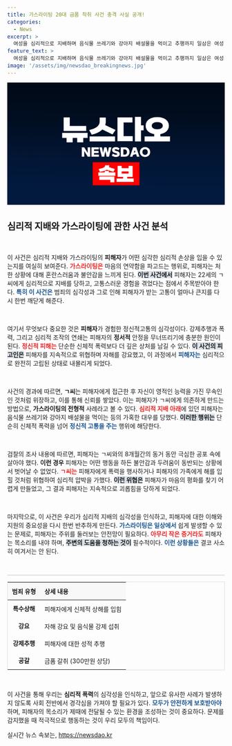 ```yaml
---
title: 가스라이팅 20대 금품 착취 사건 충격 사실 공개!
categories:
  - News
excerpt: >
  여성을 심리적으로 지배하며 음식물 쓰레기와 강아지 배설물을 먹이고 추행까지 일삼은 여성 무속인이 구속됐다. 2년간 이어진 잔혹한 가스라이팅의 실체가 드러나며 사회의 경각심을 일으키고 있다.
feature_text: >
  여성을 심리적으로 지배하며 음식물 쓰레기와 강아지 배설물을 먹이고 추행까지 일삼은 여성 무속인이 구속됐다. 2년간 이어진 잔혹한 가스라이팅의 실체가 드러나며 사회의 경각심을 일으키고 있다.
image: '/assets/img/newsdao_breakingnews.jpg'
---
```


<p><img src="/assets/img/newsdao_breakingnews.jpg" alt="ranknews 속보" /></p>

<h2 data-ke-size="size26">심리적 지배와 가스라이팅에 관한 사건 분석</h2>

<p data-ke-size="size16">&nbsp;</p>

<p>이 사건은 심리적 지배와 가스라이팅의 <b>피해자</b>가 어떤 심각한 심리적 손상을 입을 수 있는지를 여실히 보여준다. <b><span style="color: #ee2323;">가스라이팅은</span></b> 마음의 연약함을 파고드는 행위로, 피해자는 처한 상황에 대해 혼란스러움과 불안감을 느끼게 된다. <b><span style="background-color: #21538527;">이번 사건에서</span></b> 피해자는 22세의 ㄱ씨에게 심리적으로 지배를 당하고, 고통스러운 경험을 겪었다는 점에서 주목받아야 한다. <b><span style="color: #1a5490;">특히 이 사건은</span></b> 범죄의 심각성과 그로 인해 피해자가 받는 고통이 얼마나 큰지를 다시 한번 깨닫게 해준다. </p>

<p data-ke-size="size16">&nbsp;</p>

<p>여기서 무엇보다 중요한 것은 <b>피해자</b>가 경험한 정신적고통의 심각성이다. 강제추행과 폭력, 그리고 심리적 조작의 연쇄는 피해자의 <b>정서적</b> 안정을 무너뜨리기에 충분한 원인이 된다. <b><span style="color: #ee2323;">정신적 피해는</span></b> 단순한 신체적 폭력보다 더 깊은 상처를 남길 수 있다. <b><span style="background-color: #21538527;">이 사건의 피고인은</span></b> 피해자를 지속적으로 위협하며 자해를 강요했고, 이 과정에서 <b><span style="color: #1a5490;">피해자는</span></b> 심리적으로 완전히 고립된 상태로 내몰리게 되었다.</p>

<p data-ke-size="size16">&nbsp;</p>

<p>사건의 경과에 따르면, <b>ㄱ씨</b>는 피해자에게 접근한 후 자신이 영적인 능력을 가진 무속인인 것처럼 위장하고, 이를 통해 신뢰를 쌓았다. 이는 피해자가 ㄱ씨에게 의존하게 만드는 방법으로, <b>가스라이팅의 전형적</b> 사례라고 볼 수 있다. <b><span style="color: #ee2323;">심리적 지배 아래</span></b>에 있던 피해자는 음식물 쓰레기와 강아지 배설물을 먹이는 등의 가혹한 대우를 당했다. <b><span style="background-color: #21538527;">이러한 행위는</span></b> 단순히 신체적 폭력을 넘어 <b><span style="color: #1a5490;">정신적 고통을 주는</span></b> 행위에 해당한다.</p>

<p data-ke-size="size16">&nbsp;</p>

<p>검찰의 조사 내용에 따르면, 피해자는 ㄱ씨와의 8개월간의 동거 동안 극심한 공포 속에 살아야 했다. <b>이런 경우</b> 피해자는 어떤 행동을 하든 불안감과 두려움이 동반되는 상황에서 벗어날 수 없었다. <b><span style="color: #ee2323;">ㄱ씨는</span></b> 피해자에게 폭력을 행사하거나 피해자의 가족에게 해를 입힐 것처럼 위협하여 심리적 압박을 가했다. <b><span style="background-color: #21538527;">이런 위협은</span></b> 피해자가 마음의 평화를 찾기 어렵게 만들었고, 그 결과 피해자는 지속적으로 괴롭힘을 당하게 되었다.</p>

<p data-ke-size="size16">&nbsp;</p>

<p>마지막으로, 이 사건은 우리가 심리적 지배의 심각성을 인식하고, 피해자에 대한 이해와 지원의 중요성을 다시 한번 반추하게 만든다. <b><span style="color: #1a5490;">가스라이팅은 일상에서</span></b> 쉽게 발생할 수 있는 문제로, 피해자는 주위를 둘러보는 안전망이 필요하다. <b><span style="color: #ee2323;">아무리 작은 증거라도</span></b> 피해자는 목소리를 내야 하며, <b><span style="background-color: #21538527;">주변의 도움을 청하는 것이</span></b> 필수적이다. <b><span style="color: #1a5490;">이런 상황들은</span></b> 결코 사소히 여겨서는 안 된다.</p>

<p data-ke-size="size16">&nbsp;</p>

<hr style="height: 2px; border: none; background-color: #ddd;">

<table style="width: 100%; border: 1px solid #ddd; border-collapse: collapse; margin: 10px 0;">
    <thead>
        <tr>
            <th style="text-align: left; background-color: #f8f8f8; padding: 10px;"><b>범죄 유형</b></th>
            <th style="text-align: left; background-color: #f8f8f8; padding: 10px;"><b>상세 내용</b></th>
        </tr>
    </thead>
    <tbody>
        <tr>
            <td style="text-align: center; height: 17px;"><b>특수상해</b></td>
            <td style="text-align: left; padding: 10px;">피해자에게 신체적 상해를 입힘</td>
        </tr>
        <tr>
            <td style="text-align: center; height: 17px;"><b>강요</b></td>
            <td style="text-align: left; padding: 10px;">자해 강요 및 음식물 강제 섭취</td>
        </tr>
        <tr>
            <td style="text-align: center; height: 17px;"><b>강제추행</b></td>
            <td style="text-align: left; padding: 10px;">피해자에 대한 성적 추행</td>
        </tr>
        <tr>
            <td style="text-align: center; height: 17px;"><b>공갈</b></td>
            <td style="text-align: left; padding: 10px;">금품 갈취 (300만원 상당)</td>
        </tr>
    </tbody>
</table>

<p data-ke-size="size16">&nbsp;</p>

<p>이 사건을 통해 우리는 <b>심리적 폭력</b>의 심각성을 인식하고, 앞으로 유사한 사례가 발생하지 않도록 사회 전반에서 경각심을 가져야 할 필요가 있다. <b><span style="color: #1a5490;">모두가 안전하게 보호받아야</span></b> 하며, 피해자의 목소리가 제때에 전달될 수 있는 환경을 조성하는 것이 중요하다. 문제를 감지했을 때 적극적으로 행동하는 것이 우리 모두의 책임이다.</p>
실시간 뉴스 속보는, <a href="https://newsdao.kr" rel="dofollow">https://newsdao.kr</a>


